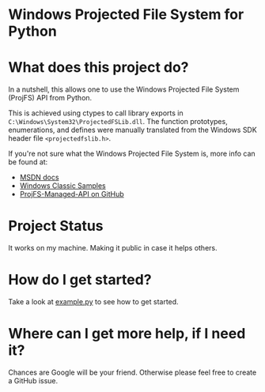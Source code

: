 # Windows Projected File System for Python

# What does this project do?

In a nutshell, this allows one to use the Windows Projected File System (ProjFS) API from Python.

This is achieved using ctypes to call library exports in `C:\Windows\System32\ProjectedFSLib.dll`. The function prototypes, enumerations, and defines were manually translated from the Windows SDK header file `<projectedfslib.h>`.

If you're not sure what the Windows Projected File System is, more info can be found at:

* [MSDN docs](https://docs.microsoft.com/en-us/windows/win32/projfs/projected-file-system)
* [Windows Classic Samples](https://github.com/Microsoft/Windows-classic-samples/tree/master/Samples/ProjectedFileSystem)
* [ProjFS-Managed-API on GitHub](https://github.com/microsoft/ProjFS-Managed-API)

# Project Status

It works on my machine. Making it public in case it helps others.

# How do I get started?

Take a look at [example.py](./example.py) to see how to get started.

# Where can I get more help, if I need it?

Chances are Google will be your friend. Otherwise please feel free to create a GitHub issue.